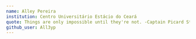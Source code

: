 ```yaml
---
name: Alley Pereira
institution: Centro Universitário Estácio do Ceará
quote: Things are only impossible until they're not. -Captain Picard Star Strek
github_user: All3yp
---
```

